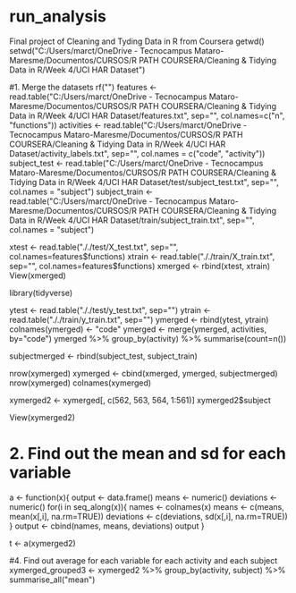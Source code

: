 # run_analysis
Final project of Cleaning and Tyding Data in R from Coursera
getwd()
setwd("C:/Users/marct/OneDrive - Tecnocampus Mataro-Maresme/Documentos/CURSOS/R PATH COURSERA/Cleaning & Tidying Data in R/Week 4/UCI HAR Dataset")


#1. Merge the datasets
rf("")
features <- read.table("C:/Users/marct/OneDrive - Tecnocampus Mataro-Maresme/Documentos/CURSOS/R PATH COURSERA/Cleaning & Tidying Data in R/Week 4/UCI HAR Dataset/features.txt", sep="", col.names=c("n", "functions"))
activities <- read.table("C:/Users/marct/OneDrive - Tecnocampus Mataro-Maresme/Documentos/CURSOS/R PATH COURSERA/Cleaning & Tidying Data in R/Week 4/UCI HAR Dataset/activity_labels.txt", sep="", col.names = c("code", "activity"))
subject_test <- read.table("C:/Users/marct/OneDrive - Tecnocampus Mataro-Maresme/Documentos/CURSOS/R PATH COURSERA/Cleaning & Tidying Data in R/Week 4/UCI HAR Dataset/test/subject_test.txt", sep="", col.names = "subject")
subject_train <- read.table("C:/Users/marct/OneDrive - Tecnocampus Mataro-Maresme/Documentos/CURSOS/R PATH COURSERA/Cleaning & Tidying Data in R/Week 4/UCI HAR Dataset/train/subject_train.txt", sep="", col.names = "subject")

xtest <- read.table("././test/X_test.txt", sep="", col.names=features$functions)
xtrain <- read.table("././train/X_train.txt", sep="", col.names=features$functions)
xmerged <- rbind(xtest, xtrain)
View(xmerged)

library(tidyverse)

ytest <- read.table("././test/y_test.txt", sep="")
ytrain <- read.table("././train/y_train.txt", sep="")
ymerged <- rbind(ytest, ytrain)
colnames(ymerged) <- "code"
ymerged <- merge(ymerged, activities, by="code")
ymerged %>% group_by(activity) %>% summarise(count=n())

subjectmerged <- rbind(subject_test, subject_train)

nrow(xymerged)
xymerged <- cbind(xmerged, ymerged, subjectmerged)
nrow(xymerged)
colnames(xymerged)

xymerged2 <- xymerged[, c(562, 563, 564, 1:561)]
xymerged2$subject

View(xymerged2)

# 2. Find out the mean and sd for each variable
a <- function(x){
        output <- data.frame()
        means <- numeric()
        deviations <- numeric()
        for(i in seq_along(x)){
                names <- colnames(x)
                means <- c(means, mean(x[,i], na.rm=TRUE))
                deviations <- c(deviations, sd(x[,i], na.rm=TRUE))
        }
        output <- cbind(names, means, deviations)
        output
}

t <- a(xymerged2)

#4. Find out average for each variable for each activity and each subject
xymerged_grouped3 <- xymerged2 %>% group_by(activity, subject) %>% summarise_all("mean")




